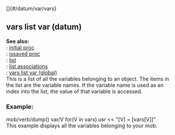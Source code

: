 []{#/datum/var/vars}    
## vars list var (datum)    
**See also:**    
:   [initial proc](/ref/proc/initial/initial.md)    
:   [issaved proc](/ref/proc/issaved/issaved.md)    
:   [list](/ref/list/list.md)    
:   [list associations](/ref/list/associations/associations.md)    
:   [vars list var (global)](/ref/DM/vars/vars.md)    
This is a list of all the variables belonging to an object. The items in    
the list are the variable names. If the variable name is used as an    
index into the list, the value of that variable is accessed.    
### Example:    
mob/verb/dump() var/V for(V in vars) usr \<\< \"\[V\] = \[vars\[V\]\]\"    
This example displays all the variables belonging to your mob.  